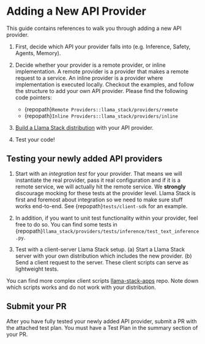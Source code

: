 # Adding a New API Provider

This guide contains references to walk you through adding a new API provider.

1. First, decide which API your provider falls into (e.g. Inference, Safety, Agents, Memory).
2. Decide whether your provider is a remote provider, or inline implementation. A remote provider is a provider that makes a remote request to a service. An inline provider is a provider where implementation is executed locally. Checkout the examples, and follow the structure to add your own API provider. Please find the following code pointers:

    - {repopath}`Remote Providers::llama_stack/providers/remote`
    - {repopath}`Inline Providers::llama_stack/providers/inline`

3. [Build a Llama Stack distribution](https://llama-stack.readthedocs.io/en/latest/distributions/building_distro.html) with your API provider.
4. Test your code!

## Testing your newly added API providers

1. Start with an _integration test_ for your provider. That means we will instantiate the real provider, pass it real configuration and if it is a remote service, we will actually hit the remote service. We **strongly** discourage mocking for these tests at the provider level. Llama Stack is first and foremost about integration so we need to make sure stuff works end-to-end. See {repopath}`tests/client-sdk` for an example.


2. In addition, if you want to unit test functionality within your provider, feel free to do so. You can find some tests in {repopath}`llama_stack/providers/tests/inference/test_text_inference.py`.

3. Test with a client-server Llama Stack setup. (a) Start a Llama Stack server with your own distribution which includes the new provider. (b) Send a client request to the server. These client scripts can serve as lightweight tests.

You can find more complex client scripts [llama-stack-apps](https://github.com/meta-llama/llama-stack-apps/tree/main) repo. Note down which scripts works and do not work with your distribution.

## Submit your PR

After you have fully tested your newly added API provider, submit a PR with the attached test plan. You must have a Test Plan in the summary section of your PR.
